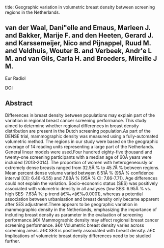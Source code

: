 title: Geographic variation in volumetric breast density between screening regions in the Netherlands.

## van der Waal, Dani"elle and Emaus, Marleen J. and Bakker, Marije F. and den Heeten, Gerard J. and Karssemeijer, Nico and Pijnappel, Ruud M. and Veldhuis, Wouter B. and Verbeek, Andr'e L M. and van Gils, Carla H. and Broeders, Mireille J M.
Eur Radiol

<a href="https://doi.org/10.1007/s00330-015-3742-z">DOI</a>

## Abstract
Differences in breast density between populations may explain part of the variation in regional breast cancer screening performance. This study aimed to determine whether regional differences in breast density distribution are present in the Dutch screening population.As part of the DENSE trial, mammographic density was measured using a fully-automated volumetric method. The regions in our study were based on the geographic coverage of 14 reading units representing a large part of the Netherlands. General linear models were used.Four hundred eighty-five thousand and twenty-one screening participants with a median age of 60Â years were included (2013-2014). The proportion of women with heterogeneously or extremely dense breasts ranged from 32.5Â % to 45.7Â % between regions. Mean percent dense volume varied between 6.51Â % (95Â % confidence interval [CI]: 6.46-6.55) and 7.68Â % (95Â % CI: 7.66-7.71). Age differences could not explain the variation. Socio-economic status (SES) was positively associated with volumetric density in all analyses (low SES: 6.95Â % vs. high SES: 7.63Â %; p trend â€‰<â€‰0.0001), whereas a potential association between urbanisation and breast density only became apparent after SES adjustment.There appears to be geographic variation in mammographic density in the Netherlands, emphasizing the importance of including breast density as parameter in the evaluation of screening performance.â€¢ Mammographic density may affect regional breast cancer screening performance. â€¢ Volumetric breast density varies across screening areas. â€¢ SES is positively associated with breast density. â€¢ Implications of volumetric breast density differences need to be studied further.

